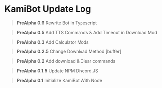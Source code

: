 # KamiBot Update Log
> **PreAlpha 0.6**
Rewrite Bot in Typescript

> **PreAlpha 0.5**
Add TTS Commands & Add Timeout in Download Mod

> **PreAlpha 0.3**
Add Calculator Mods

> **PreAlpha 0.2.5**
Change Download Method [buffer]


> **PreAlpha 0.2**
Add download & Clear commands

> **PreAlpha 0.1.5**
Update NPM Discord.JS

> **PreAlpha 0.1**
Initialize KamiBot With Node